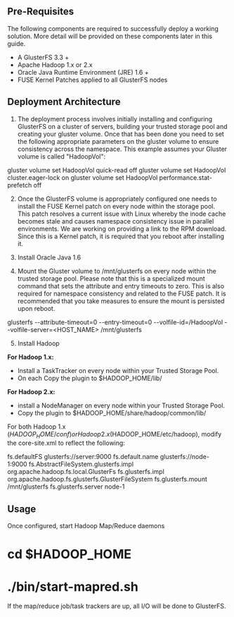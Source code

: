 ## Pre-Requisites ##

The following components are required to successfully deploy a working solution. More detail will be provided on these components later in this guide.

* A GlusterFS 3.3 +
* Apache Hadoop 1.x or 2.x
* Oracle Java Runtime Environment (JRE) 1.6 +
* FUSE Kernel Patches applied to all GlusterFS nodes

## Deployment Architecture ##

1) The deployment process involves initially installing and configuring GlusterFS on a cluster of servers, building your trusted storage pool and creating your gluster volume. Once that has been done you need to set the following appropriate parameters on the gluster volume to ensure consistency across the namespace. This example assumes your Gluster volume is called "HadoopVol":

gluster volume set HadoopVol quick-read off
gluster volume set HadoopVol cluster.eager-lock on
gluster volume set HadoopVol performance.stat-prefetch off

2) Once the GlusterFS volume is appropriately configured one needs to install the FUSE Kernel patch on every node within the storage pool. This patch resolves a current issue with Linux whereby the inode cache becomes stale and causes namespace consistency issue in parallel environments. We are working on providing a link to the RPM download. Since this is a Kernel patch, it is required that you reboot after installing it.

3) Install Oracle Java 1.6

4) Mount the Gluster volume to /mnt/glusterfs on every node within the trusted storage pool. Please note that this is a specialized mount command that sets the attribute and entry timeouts to zero. This is also required for namespace consistency and related to the FUSE patch. It is recommended that you take measures to ensure the mount is persisted upon reboot.

glusterfs --attribute-timeout=0 --entry-timeout=0 --volfile-id=/HadoopVol --volfile-server=<HOST_NAME> /mnt/glusterfs

5) Install Hadoop

**For Hadoop 1.x:**
* Install a TaskTracker on every node within your Trusted Storage Pool. 
* On each Copy the plugin to $HADOOP_HOME/lib/

**For Hadoop 2.x:**
* install a NodeManager on every node within your Trusted Storage Pool. 
* Copy the plugin to $HADOOP_HOME/share/hadoop/common/lib/

For both Hadoop 1.x ($HADOOP_HOME/conf) or Hadoop 2.x ($HADOOP_HOME/etc/hadoop), modify the core-site.xml to reflect the following:

 <property>
  <name>fs.defaultFS</name>
  <value>glusterfs://server:9000</value>
 </property>

 <property>
  <name>fs.default.name</name>
  <value>glusterfs://node-1:9000</value>
 </property>

 <property>
  <name>fs.AbstractFileSystem.glusterfs.impl</name>
  <value>org.apache.hadoop.fs.local.GlusterFs</value>
 </property>

 <property>
  <name>fs.glusterfs.impl</name>
  <value>org.apache.hadoop.fs.glusterfs.GlusterFileSystem</value>
 </property>

 <property>
  <name>fs.glusterfs.mount</name>
  <value>/mnt/glusterfs</value>
 </property>

 <property>
  <name>fs.glusterfs.server</name>
  <value>node-1</value>
 </property>

## Usage ##

  Once configured, start Hadoop Map/Reduce daemons

  # cd $HADOOP_HOME
  # ./bin/start-mapred.sh

  If the map/reduce job/task trackers are up, all I/O will be done to GlusterFS.